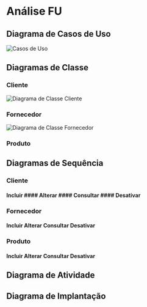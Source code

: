 # Análise FU

## Diagrama de Casos de Uso
![Casos de Uso](https://github.com/user-attachments/assets/cc1d3c35-d7be-48ce-9c24-29262b841e70)

## Diagramas de Classe
### Cliente                
![Diagrama de Classe Cliente](https://github.com/user-attachments/assets/9c4295c9-8d58-4e6f-9420-6986962a4781)

### Fornecedor
![Diagrama de Classe Fornecedor](https://github.com/user-attachments/assets/713f70ce-6fdc-4f52-9327-bc51f12861bb)

### Produto   



## Diagramas de Sequência
### Cliente
#### Incluir           #### Alterar              #### Consultar                #### Desativar

### Fornecedor
#### Incluir            Alterar              Consultar                Desativar

### Produto
#### Incluir            Alterar              Consultar                Desativar

## Diagrama de Atividade


## Diagrama de Implantação
